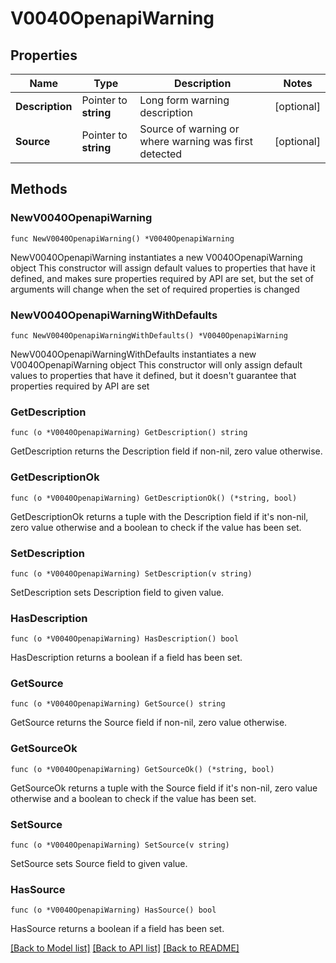 # V0040OpenapiWarning

## Properties

Name | Type | Description | Notes
------------ | ------------- | ------------- | -------------
**Description** | Pointer to **string** | Long form warning description | [optional] 
**Source** | Pointer to **string** | Source of warning or where warning was first detected | [optional] 

## Methods

### NewV0040OpenapiWarning

`func NewV0040OpenapiWarning() *V0040OpenapiWarning`

NewV0040OpenapiWarning instantiates a new V0040OpenapiWarning object
This constructor will assign default values to properties that have it defined,
and makes sure properties required by API are set, but the set of arguments
will change when the set of required properties is changed

### NewV0040OpenapiWarningWithDefaults

`func NewV0040OpenapiWarningWithDefaults() *V0040OpenapiWarning`

NewV0040OpenapiWarningWithDefaults instantiates a new V0040OpenapiWarning object
This constructor will only assign default values to properties that have it defined,
but it doesn't guarantee that properties required by API are set

### GetDescription

`func (o *V0040OpenapiWarning) GetDescription() string`

GetDescription returns the Description field if non-nil, zero value otherwise.

### GetDescriptionOk

`func (o *V0040OpenapiWarning) GetDescriptionOk() (*string, bool)`

GetDescriptionOk returns a tuple with the Description field if it's non-nil, zero value otherwise
and a boolean to check if the value has been set.

### SetDescription

`func (o *V0040OpenapiWarning) SetDescription(v string)`

SetDescription sets Description field to given value.

### HasDescription

`func (o *V0040OpenapiWarning) HasDescription() bool`

HasDescription returns a boolean if a field has been set.

### GetSource

`func (o *V0040OpenapiWarning) GetSource() string`

GetSource returns the Source field if non-nil, zero value otherwise.

### GetSourceOk

`func (o *V0040OpenapiWarning) GetSourceOk() (*string, bool)`

GetSourceOk returns a tuple with the Source field if it's non-nil, zero value otherwise
and a boolean to check if the value has been set.

### SetSource

`func (o *V0040OpenapiWarning) SetSource(v string)`

SetSource sets Source field to given value.

### HasSource

`func (o *V0040OpenapiWarning) HasSource() bool`

HasSource returns a boolean if a field has been set.


[[Back to Model list]](../README.md#documentation-for-models) [[Back to API list]](../README.md#documentation-for-api-endpoints) [[Back to README]](../README.md)


